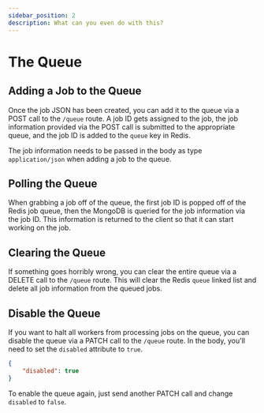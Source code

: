 ```yaml
---
sidebar_position: 2
description: What can you even do with this?
---
```


# The Queue

## Adding a Job to the Queue

Once the job JSON has been created, you can add it to the queue via a POST call to the `/queue` route.  A job ID gets assigned to the job, the job information provided via the POST call is submitted to the appropriate queue, and the job ID is added to the `queue` key in Redis.

The job information needs to be passed in the body as type `application/json` when adding a job to the queue.

## Polling the Queue

When grabbing a job off of the queue, the first job ID is popped off of the Redis job queue, then the MongoDB is queried for the job information via the job ID.  This information is returned to the client so that it can start working on the job.

## Clearing the Queue

If something goes horribly wrong, you can clear the entire queue via a DELETE call to the `/queue` route.  This will clear the Redis `queue` linked list and delete all job information from the queued jobs.

## Disable the Queue

If you want to halt all workers from processing jobs on the queue, you can disable the queue via a PATCH call to the `/queue` route.  In the body, you'll need to set the `disabled` attribute to `true`.

```json title="JSON Body"
{
    "disabled": true
}
```

To enable the queue again, just send another PATCH call and change `disabled` to `false`.

